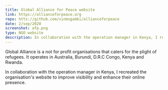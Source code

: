 ```yaml
---
title: Global Alliance for Peace website
link: https://allianceforpeace.org
repo: htts://github.com/vinmugambi/allianceforpeace
date: 2/sep/2020
screenshot: afp.png
type: NGO website
description: In collaboration with the operation manager in Kenya, I recreated the NGO's website to improve visibility and enhance their online presence.
---
```


Global Alliance is a not for profit organisations that caters for the plight of refugees. It operates in Australia, Burundi, D.R.C Congo, Kenya and Rwanda.

In collaboration with the operation manager in Kenya, I recreated the organisation's website to improve visibility and enhance their online presence.
